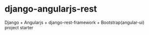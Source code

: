 django-angularjs-rest
=====================

Django + Angularjs + django-rest-framework + Bootstrap(angular-ui) project starter